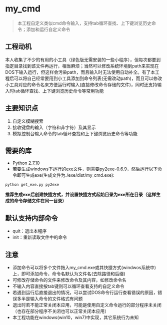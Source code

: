 # my_cmd
> 本工程自定义类似cmd命令输入，支持tab循环查找、上下键浏览历史命令；添加和运行自定义命令

## 工程动机

本人收集了不少的有用的小工具（绿色版无需安装的一些小程序），但每次都要到指定目录找到该文件再运行，相当麻烦；当然可以修改系统环境到path来实现在DOS下输入运行，但这样会污染path，而且输入时无法使用自动补全。有了本工程后可以将自己经常要用到小工具添加到命令列表(无需改动path)，而且可以修改小工具对应的命令名来方便运行时输入(直接修改命令存储的文件)，同时还支持输入时tab循环查找、上下键浏览历史命令等常用功能

## 主要知识点

1. 自定义模糊搜索
2. 接收键盘的输入（字符和非字符）及其显示
3. 模拟控制台输入命令的tab循环查找和上下键浏览历史命令等功能

## 需要的库

+ Python 2.7.10
+ 若要生成windows下运行的exe文件，则需要py2exe-0.6.9，然后运行以下命令即可生成exe(生成文件为./exe/dist/my_cmd.exe):

```dos
python get_exe.py py2exe
```
**推荐生成exe后创建快捷方式，并设置快捷方式起始目录为exe所在目录（这样生成的命令存储文件在同一目录）**

## 默认支持内部命令

+ quit：退出本程序
+ init：重新读取文件中的命令

## 注意

+ 添加命令可以将多个文件拖入my_cmd.exe或其快捷方式(windwos系统中)上，即可添加命令，命令名默认为文件名(去除路径和后缀)
+ 可修改存储命令的文件来修改命令及其内容，如修改命令名
+ 不输入内容直接按tab键则可以循环查看支持的自定义命令
+ 若遇到运行后直接退出的情况，可以尝试DOS命令行运行查看错误的原因，错误多半是输入命令的文件格式有问题
+ 退出时若不能正常关闭本应用，可能是使用自定义命令运行的部分程序未关闭（也存在部分程序不关闭也可以正常关闭本应用）
+ 本工程功能在windows(win10，win7)中实现，其它系统行为未知
